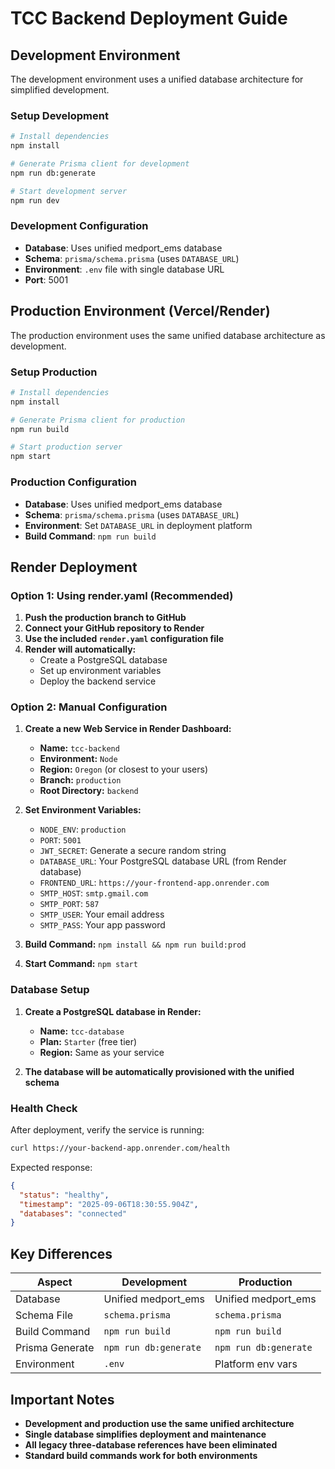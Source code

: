 # TCC Backend Deployment Guide

## Development Environment

The development environment uses a unified database architecture for simplified development.

### Setup Development
```bash
# Install dependencies
npm install

# Generate Prisma client for development
npm run db:generate

# Start development server
npm run dev
```

### Development Configuration
- **Database**: Uses unified medport_ems database
- **Schema**: `prisma/schema.prisma` (uses `DATABASE_URL`)
- **Environment**: `.env` file with single database URL
- **Port**: 5001

## Production Environment (Vercel/Render)

The production environment uses the same unified database architecture as development.

### Setup Production
```bash
# Install dependencies
npm install

# Generate Prisma client for production
npm run build

# Start production server
npm start
```

### Production Configuration
- **Database**: Uses unified medport_ems database
- **Schema**: `prisma/schema.prisma` (uses `DATABASE_URL`)
- **Environment**: Set `DATABASE_URL` in deployment platform
- **Build Command**: `npm run build`

## Render Deployment

### Option 1: Using render.yaml (Recommended)

1. **Push the production branch to GitHub**
2. **Connect your GitHub repository to Render**
3. **Use the included `render.yaml` configuration file**
4. **Render will automatically:**
   - Create a PostgreSQL database
   - Set up environment variables
   - Deploy the backend service

### Option 2: Manual Configuration

1. **Create a new Web Service in Render Dashboard:**
   - **Name:** `tcc-backend`
   - **Environment:** `Node`
   - **Region:** `Oregon` (or closest to your users)
   - **Branch:** `production`
   - **Root Directory:** `backend`

2. **Set Environment Variables:**
   - `NODE_ENV`: `production`
   - `PORT`: `5001`
   - `JWT_SECRET`: Generate a secure random string
   - `DATABASE_URL`: Your PostgreSQL database URL (from Render database)
   - `FRONTEND_URL`: `https://your-frontend-app.onrender.com`
   - `SMTP_HOST`: `smtp.gmail.com`
   - `SMTP_PORT`: `587`
   - `SMTP_USER`: Your email address
   - `SMTP_PASS`: Your app password

3. **Build Command:** `npm install && npm run build:prod`

4. **Start Command:** `npm start`

### Database Setup

1. **Create a PostgreSQL database in Render:**
   - **Name:** `tcc-database`
   - **Plan:** `Starter` (free tier)
   - **Region:** Same as your service

2. **The database will be automatically provisioned with the unified schema**

### Health Check

After deployment, verify the service is running:
```bash
curl https://your-backend-app.onrender.com/health
```

Expected response:
```json
{
  "status": "healthy",
  "timestamp": "2025-09-06T18:30:55.904Z",
  "databases": "connected"
}
```

## Key Differences

| Aspect | Development | Production |
|--------|-------------|------------|
| Database | Unified medport_ems | Unified medport_ems |
| Schema File | `schema.prisma` | `schema.prisma` |
| Build Command | `npm run build` | `npm run build` |
| Prisma Generate | `npm run db:generate` | `npm run db:generate` |
| Environment | `.env` | Platform env vars |

## Important Notes

- **Development and production use the same unified architecture**
- **Single database simplifies deployment and maintenance**
- **All legacy three-database references have been eliminated**
- **Standard build commands work for both environments**
